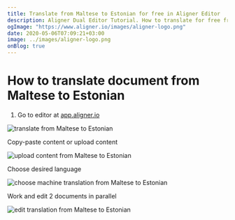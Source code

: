 ```yaml
---
title: Translate from Maltese to Estonian for free in Aligner Editor
description: Aligner Dual Editor Tutorial. How to translate for free from Maltese to Estonian. Aligner is multilingual document management platform. 
ogImage: "https://www.aligner.io/images/aligner-logo.png"
date: 2020-05-06T07:09:21+03:00
image: ../images/aligner-logo.png
onBlog: true
---
```


# How to translate document from Maltese to Estonian

1. Go to editor at [app.aligner.io](https://app.aligner.io "Aligner App web page")

![translate from Maltese to Estonian](../aligner-blank-editor.png "translate from Maltese to Estonian")

Copy-paste content or upload content

![upload content from Maltese to Estonian](../aligner-uploaded-document.png "upload content from Maltese to Estonian")

Choose desired language

![choose machine translation from Maltese to Estonian](../aligner-language-dropdown.png "choose machine translation from Maltese to Estonian")

Work and edit 2 documents in parallel

![edit translation from Maltese to Estonian](../aligner-double-sitded-editor.png "edit translation from Maltese to Estonian")

